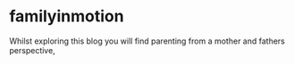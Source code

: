 # familyinmotion
Whilst exploring this blog you will find parenting from a mother and fathers perspective,
